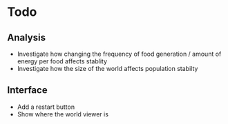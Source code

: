 # Todo

## Analysis

 - Investigate how changing the frequency of food generation / amount of energy per food affects stablity
 - Investigate how the size of the world affects population stabilty

## Interface

  - Add a restart button
  - Show where the world viewer is
